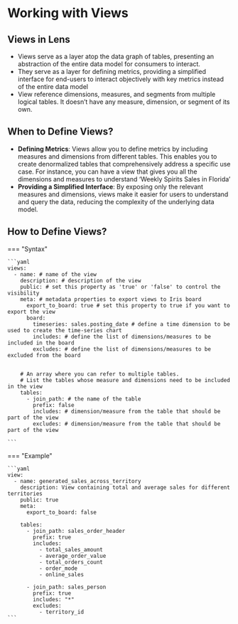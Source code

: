 # Working with Views

## Views in Lens

- Views serve as a layer atop the data graph of tables, presenting an abstraction of the entire data model for consumers to interact.
- They serve as a layer for defining metrics, providing a simplified interface for end-users to interact objectively with key metrics instead of the entire data model
- View reference dimensions, measures, and segments from multiple logical tables. It doesn’t have any measure, dimension, or segment of its own.

## When to Define Views?

- **Defining Metrics**: Views allow you to define metrics by including measures and dimensions from different tables. This enables you to create denormalized tables that comprehensively address a specific use case. For instance, you can have a view that gives you all the dimensions and measures to understand ‘Weekly Spirits Sales in Florida’
- **Providing a Simplified Interface**: By exposing only the relevant measures and dimensions, views make it easier for users to understand and query the data, reducing the complexity of the underlying data model.

## How to Define Views?

<!-- <aside class="callout">
💡 You can also expose a view to create operational boards ‘Iris Board’ to monitor key metrics. Learn more about it [here](https://www.notion.so/Consuming-Lens-Views-via-Iris-board-92d1e436fe79476ab85a967112fe4ea8?pvs=21)

</aside> -->

=== "Syntax"

    ```yaml
    views:
      - name: # name of the view 
        description: # description of the view
        public: # set this property as 'true' or 'false' to control the visibility
        meta: # metadata properties to export views to Iris board
          export_to_board: true # set this property to true if you want to export the view 
          board:
            timeseries: sales.posting_date # define a time dimension to be used to create the time-series chart
            includes: # define the list of dimensions/measures to be included in the board
            excludes: # define the list of dimensions/measures to be excluded from the board
      

        # An array where you can refer to multiple tables. 
        # List the tables whose measure and dimensions need to be included in the view
        tables:
          - join_path: # the name of the table
            prefix: false
            includes: # dimension/measure from the table that should be part of the view
            excludes: # dimension/measure from the table that should be part of the view
            
    ```

=== "Example"

    ```yaml
    view:
      - name: generated_sales_across_territory
        description: View containing total and average sales for different territories
        public: true
        meta:
          export_to_board: false 

        tables:
          - join_path: sales_order_header
            prefix: true
            includes:
              - total_sales_amount
              - average_order_value
              - total_orders_count
              - order_mode
              - online_sales

          - join_path: sales_person
            prefix: true
            includes: "*"
            excludes:
              - territory_id
    ```